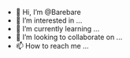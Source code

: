 - 👋 Hi, I’m @Barebare
- 👀 I’m interested in ...
- 🌱 I’m currently learning ...
- 💞️ I’m looking to collaborate on ...
- 📫 How to reach me ...

<!---
Barebare/Barebare is a ✨ special ✨ repository because its `README.md` (this file) appears on your GitHub profile.
You can click the Preview link to take a look at your changes.
--->
